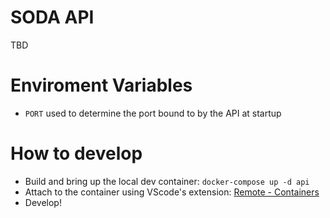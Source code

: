 # SODA API
TBD

# Enviroment Variables
- `PORT` used to determine the port bound to by the API at startup

# How to develop
- Build and bring up the local dev container: `docker-compose up -d api`
- Attach to the container using VScode's extension: [Remote - Containers](https://marketplace.visualstudio.com/items?itemName=ms-vscode-remote.remote-containers)
- Develop!